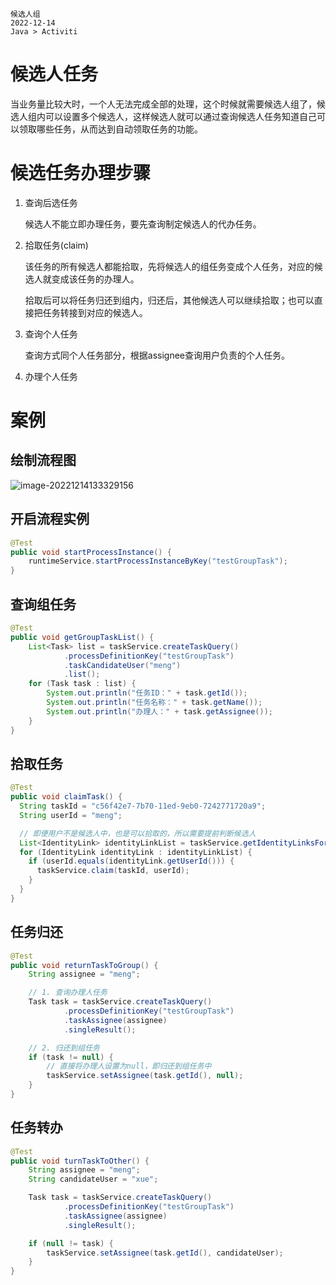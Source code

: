```text
候选人组
2022-12-14
Java > Activiti
```

# 候选人任务

当业务量比较大时，一个人无法完成全部的处理，这个时候就需要候选人组了，候选人组内可以设置多个候选人，这样候选人就可以通过查询候选人任务知道自己可以领取哪些任务，从而达到自动领取任务的功能。

# 候选任务办理步骤

1. 查询后选任务

   候选人不能立即办理任务，要先查询制定候选人的代办任务。

2. 拾取任务(claim)

   该任务的所有候选人都能拾取，先将候选人的组任务变成个人任务，对应的候选人就变成该任务的办理人。

   拾取后可以将任务归还到组内，归还后，其他候选人可以继续拾取；也可以直接把任务转接到对应的候选人。

3. 查询个人任务

   查询方式同个人任务部分，根据assignee查询用户负责的个人任务。

4. 办理个人任务

# 案例

## 绘制流程图

![image-20221214133329156](https://picgo.kwcoder.club/202208/202212141333442.png)

## 开启流程实例

```java
@Test
public void startProcessInstance() {
    runtimeService.startProcessInstanceByKey("testGroupTask");
}
```

## 查询组任务

```java
@Test
public void getGroupTaskList() {
    List<Task> list = taskService.createTaskQuery()
            .processDefinitionKey("testGroupTask")
            .taskCandidateUser("meng")
            .list();
    for (Task task : list) {
        System.out.println("任务ID：" + task.getId());
        System.out.println("任务名称：" + task.getName());
        System.out.println("办理人：" + task.getAssignee());
    }
}
```

## 拾取任务

```java
@Test
public void claimTask() {
  String taskId = "c56f42e7-7b70-11ed-9eb0-7242771720a9";
  String userId = "meng";

  // 即便用户不是候选人中，也是可以拾取的，所以需要提前判断候选人
  List<IdentityLink> identityLinkList = taskService.getIdentityLinksForTask(taskId);
  for (IdentityLink identityLink : identityLinkList) {
    if (userId.equals(identityLink.getUserId())) {
      taskService.claim(taskId, userId);
    }
  }
}
```

## 任务归还

```java
@Test
public void returnTaskToGroup() {
    String assignee = "meng";

    // 1. 查询办理人任务
    Task task = taskService.createTaskQuery()
            .processDefinitionKey("testGroupTask")
            .taskAssignee(assignee)
            .singleResult();

    // 2. 归还到组任务
    if (task != null) {
        // 直接将办理人设置为null，即归还到组任务中
        taskService.setAssignee(task.getId(), null);
    }
}
```

## 任务转办

```java
@Test
public void turnTaskToOther() {
    String assignee = "meng";
    String candidateUser = "xue";

    Task task = taskService.createTaskQuery()
            .processDefinitionKey("testGroupTask")
            .taskAssignee(assignee)
            .singleResult();

    if (null != task) {
        taskService.setAssignee(task.getId(), candidateUser);
    }
}
```